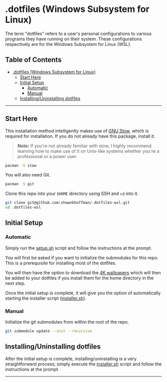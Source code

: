 # .dotfiles (Windows Subsystem for Linux)

The term "dotfiles" refers to a user's personal configurations to various programs they have running on their system. These configurations respectively are for the Windows Subsystem for Linux (WSL).

## Table of Contents

- [.dotfiles (Windows Subsystem for Linux)](#dotfiles-windows-subsystem-for-linux)
  - [Start Here](#start-here)
  - [Initial Setup](#initial-setup)
    - [Automatic](#automatic)
    - [Manual](#manual)
  - [Installing/Uninstalling dotfiles](#installinguninstalling-dotfiles)
  <!-- - [Installing Packages](#installing-packages) -->

---

## Start Here

This installation method intelligently makes use of [GNU Stow](https://www.gnu.org/software/stow/), which is required for installation. If you do not already have this package, install it.

> **Note:** If you're not already familiar with stow, I highly recommend learning how to make use of it on Unix-like systems whether you're a professional or a power user.

```bash
pacman -S stow
```

You will also need Git.

```bash
pacman -S git
```

Clone this repo into your `$HOME` directory using SSH and `cd` into it.

```bash
git clone git@github.com:shawnkhoffman/.dotfiles-wsl.git
cd .dotfiles-wsl
```

## Initial Setup

### Automatic

Simply run the [setup.sh](/setup.sh) script and follow the instructions at the prompt.

You will first be asked if you want to initialize the submodules for this repo. This is a prerequisite for installing most of the dotfiles.

You will then have the option to download the [4K wallpapers](https://github.com/shawnkhoffman/wallpapers-4k) which will then be added to your dotfiles if you install them for the home directory in the next step.

Once the initial setup is complete, it will give you the option of automatically starting the installer script ([installer.sh](/installer.sh)).

### Manual

Initialize the git submodules from within the root of the repo.

```bash
git submodule update --init --recursive
```

## Installing/Uninstalling dotfiles

After the initial setup is complete, installing/uninstalling is a very straightforward process; simply execute the [installer.sh](/installer.sh) script and follow the instructions at the prompt.

---

<!-- ## Installing Packages

The [/packages](/packages) directory contains two lists of all the packages that I use on WSL.

This assumes you use both pacman for official packages and yay for AUR packages. Install packages from pacman and AUR:

```bash
cd packages/
pacman -S --noconfirm --needed - < .pacman.list && yay -S --noconfirm - < .aur.list
```

> Note: The `--needed` option skips packages that are already installed.

To create a package list of your own, run the following commands.

```bash
pacman -Qqe > .pacman.list
```

```bash
yay -Qqe > .aur.list
``` -->
